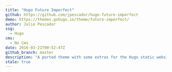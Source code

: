```yaml
---
title: "Hugo Future Imperfect"
github: https://github.com/jpescador/hugo-future-imperfect
demo: https://themes.gohugo.io/theme/future-imperfect/
author: Julio Pescador
ssg:
  - Hugo
cms:
  - No Cms
date: 2016-03-21T00:52:47Z
github_branch: master
description: "A ported theme with some extras for the Hugo static website engine"
stale: true
---
```

